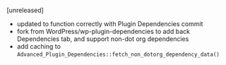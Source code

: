 [unreleased]
* updated to function correctly with Plugin Dependencies commit
* fork from WordPress/wp-plugin-dependencies to add back Dependencies tab, and support non-dot org dependencies
* add caching to `Advanced_Plugin_Dependencies::fetch_non_dotorg_dependency_data()`

